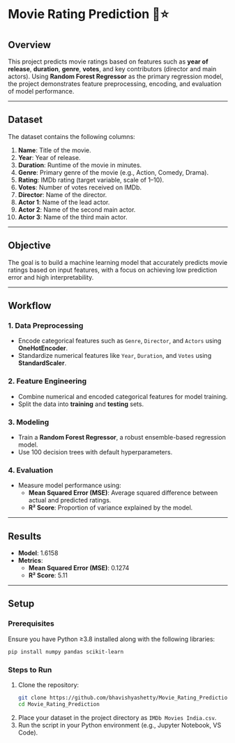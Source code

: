 # Movie Rating Prediction 🎥⭐  

## Overview  
This project predicts movie ratings based on features such as **year of release**, **duration**, **genre**, **votes**, and key contributors (director and main actors). Using **Random Forest Regressor** as the primary regression model, the project demonstrates feature preprocessing, encoding, and evaluation of model performance.  

---

## Dataset  
The dataset contains the following columns:  
1. **Name**: Title of the movie.  
2. **Year**: Year of release.  
3. **Duration**: Runtime of the movie in minutes.  
4. **Genre**: Primary genre of the movie (e.g., Action, Comedy, Drama).  
5. **Rating**: IMDb rating (target variable, scale of 1–10).  
6. **Votes**: Number of votes received on IMDb.  
7. **Director**: Name of the director.  
8. **Actor 1**: Name of the lead actor.  
9. **Actor 2**: Name of the second main actor.  
10. **Actor 3**: Name of the third main actor.  

---

## Objective  
The goal is to build a machine learning model that accurately predicts movie ratings based on input features, with a focus on achieving low prediction error and high interpretability.  

---

## Workflow  

### 1. **Data Preprocessing**  
- Encode categorical features such as `Genre`, `Director`, and `Actors` using **OneHotEncoder**.  
- Standardize numerical features like `Year`, `Duration`, and `Votes` using **StandardScaler**.  

### 2. **Feature Engineering**  
- Combine numerical and encoded categorical features for model training.  
- Split the data into **training** and **testing** sets.  

### 3. **Modeling**  
- Train a **Random Forest Regressor**, a robust ensemble-based regression model.  
- Use 100 decision trees with default hyperparameters.  

### 4. **Evaluation**  
- Measure model performance using:  
  - **Mean Squared Error (MSE)**: Average squared difference between actual and predicted ratings.  
  - **R² Score**: Proportion of variance explained by the model.  

---

## Results  
- **Model**:  1.6158   
- **Metrics**:  
  - **Mean Squared Error (MSE)**: 0.1274
  - **R² Score**: 5.11

---

## Setup  

### Prerequisites  
Ensure you have Python ≥3.8 installed along with the following libraries:  
```bash  
pip install numpy pandas scikit-learn  
```  

### Steps to Run  
1. Clone the repository:  
   ```bash  
   git clone https://github.com/bhavishyashetty/Movie_Rating_Prediction.git
   cd Movie_Rating_Prediction  
   ```  
2. Place your dataset in the project directory as `IMDb Movies India.csv`.  
3. Run the script in your Python environment (e.g., Jupyter Notebook, VS Code).  


